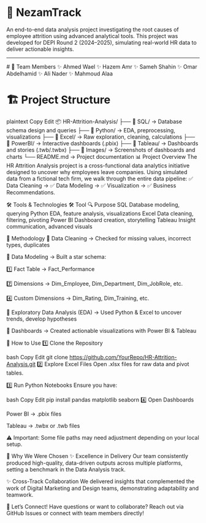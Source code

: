 # 🚀 NezamTrack

An end-to-end data analysis project investigating the root causes of employee attrition using advanced analytical tools.
This project was developed for DEPI Round 2 (2024–2025), simulating real-world HR data to deliver actionable insights.

<hr>
# 👥 Team Members
✨ Ahmed Wael
✨ Hazem Amr
✨ Sameh Shahin
✨ Omar Abdelhamid
✨ Ali Nader
✨ Mahmoud Alaa

# 🏗 Project Structure
plaintext
Copy
Edit
📦 HR-Attrition-Analysis/
├── 📂 SQL/           → Database schema design and queries
├── 📂 Python/        → EDA, preprocessing, visualizations
├── 📂 Excel/         → Raw exploration, cleaning, calculations
├── 📂 PowerBI/       → Interactive dashboards (.pbix)
├── 📂 Tableau/       → Dashboards and stories (.twb/.twbx)
├── 📂 Images/        → Screenshots of dashboards and charts
└── README.md         → Project documentation
📊 Project Overview
The HR Attrition Analysis project is a cross-functional data analytics initiative designed to uncover why employees leave companies.
Using simulated data from a fictional tech firm, we walk through the entire data pipeline:
✅ Data Cleaning → ✅ Data Modeling → ✅ Visualization → ✅ Business Recommendations.

🛠 Tools & Technologies
🛠 Tool	🔍 Purpose
SQL	Database modeling, querying
Python	EDA, feature analysis, visualizations
Excel	Data cleaning, filtering, pivoting
Power BI	Dashboard creation, storytelling
Tableau	Insight communication, advanced visuals

🧪 Methodology
🔹 Data Cleaning → Checked for missing values, incorrect types, duplicates

🔹 Data Modeling → Built a star schema:

1️⃣ Fact Table → Fact_Performance

7️⃣ Dimensions → Dim_Employee, Dim_Department, Dim_JobRole, etc.

4️⃣ Custom Dimensions → Dim_Rating, Dim_Training, etc.

🔹 Exploratory Data Analysis (EDA) → Used Python & Excel to uncover trends, develop hypotheses

🔹 Dashboards → Created actionable visualizations with Power BI & Tableau

📂 How to Use
1️⃣ Clone the Repository

bash
Copy
Edit
git clone https://github.com/YourRepo/HR-Attrition-Analysis.git
2️⃣ Explore Excel Files
Open .xlsx files for raw data and pivot tables.

3️⃣ Run Python Notebooks
Ensure you have:

bash
Copy
Edit
pip install pandas matplotlib seaborn
4️⃣ Open Dashboards

Power BI → .pbix files

Tableau → .twbx or .twb files

⚠ Important: Some file paths may need adjustment depending on your local setup.

🌟 Why We Were Chosen
✨ Excellence in Delivery
Our team consistently produced high-quality, data-driven outputs across multiple platforms, setting a benchmark in the Data Analysis track.

✨ Cross-Track Collaboration
We delivered insights that complemented the work of Digital Marketing and Design teams, demonstrating adaptability and teamwork.

💬 Let’s Connect!
Have questions or want to collaborate?
Reach out via GitHub Issues or connect with team members directly!
